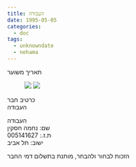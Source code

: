 ```yaml
---
title: העבודה
date: 1995-05-05
categories:
  - doc
tags:
  - unknowndate
  - nehama
---
```


תאריך משוער

<figure class="half">
    <a  href="/haskindocs/assets/images/1995-05-05-labour-1.jpg">
    <img src="/haskindocs/assets/images/1995-05-05-labour-1.jpg"></a>
    <a  href="/haskindocs/assets/images/1995-05-05-labour-2.jpg">
    <img src="/haskindocs/assets/images/1995-05-05-labour-2.jpg"></a>
</figure>


כרטיב חבר  
העבודה

העבודה  
שם: נחמה חסקין  
ת.ז.: 005141627  
ישוב: תל אביב  

הזכות לבחור ולהבחר, מותנת בתשלום דמי החבר
